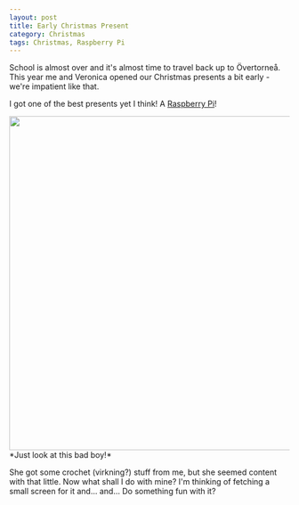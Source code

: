 ```yaml
---
layout: post
title: Early Christmas Present
category: Christmas
tags: Christmas, Raspberry Pi
---
```



School is almost over and it's almost time to travel back up to Övertorneå. This year me and Veronica opened our Christmas presents a bit early - we're impatient like that.

I got one of the best presents yet I think! A [Raspberry Pi][]!

<img src="/media/images/christmas12.jpg" width="600" />  
*Just look at this bad boy!*

She got some crochet (virkning?) stuff from me, but she seemed content with that little. Now what shall I do with mine? I'm thinking of fetching a small screen for it and... and... Do something fun with it?

[Raspberry Pi]: http://www.raspberrypi.org/



